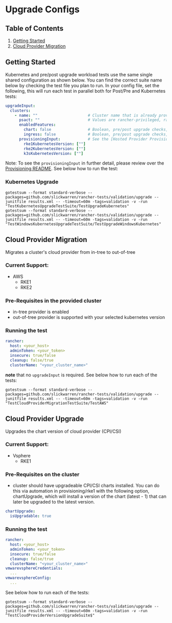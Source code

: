 # Upgrade Configs

## Table of Contents
1. [Getting Started](#Getting-Started)
2. [Cloud Provider Migration](#cloud-provider-migration)

## Getting Started
Kubernetes and pre/post upgrade workload tests use the same single shared configuration as shown below. You can find the correct suite name below by checking the test file you plan to run.
In your config file, set the following, this will run each test in parallel both for Post/Pre and Kubernetes tests:

```yaml
upgradeInput:
  clusters:
    - name: ""                      # Cluster name that is already provisioned in Rancher
      psact: ""                     # Values are rancher-privileged, rancher-restricted or rancher-baseline
      enabledFeatures:
        chart: false                # Boolean, pre/post upgrade checks, default is false
        ingress: false              # Boolean, pre/post upgrade checks, default is false
      provisioningInput:            # See the [Hosted Provider Provisioning](hosted/README.md)
        rke1KubernetesVersion: [""]
        rke2KubernetesVersion: [""]
        k3sKubernetesVersion: [""]              
```
Note: To see the `provisioningInput` in further detail, please review over the [Provisioning README](../provisioning/README.md).
See below how to run the test:

### Kubernetes Upgrade
`gotestsum --format standard-verbose --packages=github.com/slickwarren/rancher-tests/validation/upgrade --junitfile results.xml -- -timeout=60m -tags=validation -v -run "TestKubernetesUpgradeTestSuite/TestUpgradeKubernetes"` \
`gotestsum --format standard-verbose --packages=github.com/slickwarren/rancher-tests/validation/upgrade --junitfile results.xml -- -timeout=60m -tags=validation -v -run "TestWindowsKubernetesUpgradeTestSuite/TestUpgradeWindowsKubernetes"`

## Cloud Provider Migration
Migrates a cluster's cloud provider from in-tree to out-of-tree

### Current Support:
* AWS
  * RKE1
  * RKE2

### Pre-Requisites in the provided cluster
* in-tree provider is enabled
* out-of-tree provider is supported with your selected kubernetes version

### Running the test
```yaml
rancher:
  host: <your_host>
  adminToken: <your_token>
  insecure: true/false
  cleanup: false/true
  clusterName: "<your_cluster_name>"
```

**note** that no `upgradeInput` is required. See below how to run each of the tests:

`gotestsum --format standard-verbose --packages=github.com/slickwarren/rancher-tests/validation/upgrade --junitfile results.xml -- -timeout=60m -tags=validation -v -run "TestCloudProviderMigrationTestSuite/TestAWS"`


## Cloud Provider Upgrade
Upgrades the chart version of cloud provider (CPI/CSI)

### Current Support:
* Vsphere
  * RKE1

### Pre-Requisites on the cluster
* cluster should have upgradeable CPI/CSI charts installed. You can do this via automation in provisioning/rke1 with the following option, chartUpgrade, which will install a version of the chart (latest - 1) that can later be upgraded to the latest version. 
```yaml
chartUpgrade:
  isUpgradable: true
```

### Running the test
```yaml
rancher:
  host: <your_host>
  adminToken: <your_token>
  insecure: true/false
  cleanup: false/true
  clusterName: "<your_cluster_name>"
vmwarevsphereCredentials:
  ...
vmwarevsphereConfig: 
  ...
```
See below how to run each of the tests:

`gotestsum --format standard-verbose --packages=github.com/slickwarren/rancher-tests/validation/upgrade --junitfile results.xml -- -timeout=60m -tags=validation -v -run ^TestCloudProviderVersionUpgradeSuite$"`